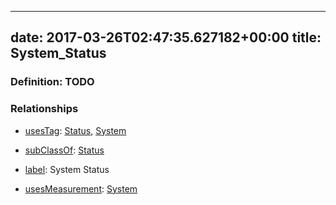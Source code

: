 
---
date: 2017-03-26T02:47:35.627182+00:00
title: System_Status
---
### Definition: TODO

### Relationships

* [usesTag](https://brickschema.org/schema/1.0/BrickFrame#usesTag): [Status](https://brickschema.org/schema/1.0/BrickTag#Status), [System](https://brickschema.org/schema/1.0/BrickTag#System)

* [subClassOf](http://www.w3.org/2000/01/rdf-schema#subClassOf): [Status](https://brickschema.org/schema/1.0/Brick#Status)

* [label](http://www.w3.org/2000/01/rdf-schema#label): System Status

* [usesMeasurement](https://brickschema.org/schema/1.0/BrickFrame#usesMeasurement): [System](https://brickschema.org/schema/1.0/Brick#System)
